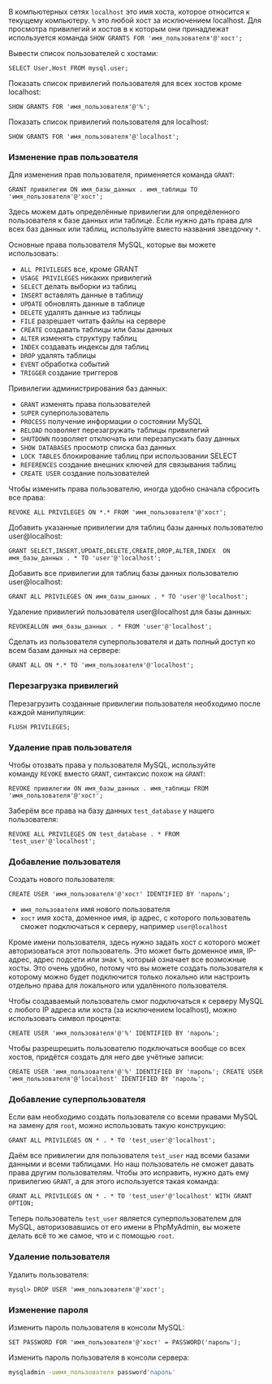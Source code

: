 



В компьютерных сетях `localhost` это имя хоста, которое относится к текущему компьютеру. `%` это любой хост за исключением localhost. Для просмотра привилегий и хостов в к которым они принадлежат используется команда `SHOW GRANTS FOR 'имя_пользователя'@'хост';`

Вывести список пользователей с хостами:
``` mysql
SELECT User,Host FROM mysql.user;
```

Показать список привилегий пользователя для всех хостов кроме localhost:
``` mysql
SHOW GRANTS FOR 'имя_пользователя'@'%';
```

Показать список привилегий пользователя для localhost:
``` mysql 
SHOW GRANTS FOR 'имя_пользователя'@'localhost';
```

### Изменение прав пользователя

Для изменения прав пользователя, применяется команда `GRANT`:

``` mysql
GRANT привилегии ON имя_базы_данных . имя_таблицы TO 'имя_пользователя'@'хост';
```

Здесь можем дать определённые привилегии для опредёленного пользователя к базе данных или таблице. Если нужно дать права для всех баз данных или таблиц, используйте вместо названия звездочку `*`.

Основные права пользователя MySQL, которые вы можете использовать:

- `ALL PRIVILEGES` все, кроме GRANT
- `USAGE PRIVILEGES` никаких привилегий
- `SELECT` делать выборки из таблиц
- `INSERT` вставлять данные в таблицу
- `UPDATE` обновлять данные в таблице
- `DELETE` удалять данные из таблицы
- `FILE` разрешает читать файлы на сервере
- `CREATE` создавать таблицы или базы данных
- `ALTER` изменять структуру таблиц
- `INDEX` создавать индексы для таблиц
- `DROP` удалять таблицы
- `EVENT` обработка событий
- `TRIGGER` создание триггеров

Привилегии администрирования баз данных:

- `GRANT` изменять права пользователей
- `SUPER` суперпользователь
- `PROCESS` получение информации о состоянии MySQL
- `RELOAD` позволяет перезагружать таблицы привилегий
- `SHUTDOWN` позволяет отключать или перезапускать базу данных
- `SHOW DATABASES` просмотр списка баз данных
- `LOCK TABLES` блокирование таблиц при использовании SELECT
- `REFERENCES` создание внешних ключей для связывания таблиц
- `CREATE USER` создание пользователей

Чтобы изменить права пользователю, иногда удобно сначала сбросить все права:
``` mysql
REVOKE ALL PRIVILEGES ON *.* FROM 'имя_пользователя'@'хост';
```

Добавить указанные привилегии для таблиц базы данных пользователю user@localhost:
``` mysql
GRANT SELECT,INSERT,UPDATE,DELETE,CREATE,DROP,ALTER,INDEX  ON имя_базы_данных . * TO 'user'@'localhost';
``` 

Добавить все привилегии для таблиц базы данных пользователю user@localhost:
``` mysql
GRANT ALL PRIVILEGES ON имя_базы_данных . * TO 'user'@'localhost';
```

Удаление привилегий пользователя user@localhost для базы данных:
``` mysql
REVOKEALLON имя_базы_данных . * FROM 'user'@'localhost';
```

Сделать из пользователя суперпользователя и дать полный доступ ко всем базам данных на сервере:
``` mysql
GRANT ALL ON *.* TO 'имя_пользователя'@'localhost';
```
### Перезагрузка привилегий

Перезагрузить созданные привилегии пользователя необходимо после каждой манипуляции:
``` mysql
FLUSH PRIVILEGES;
```

### Удаление прав пользователя

Чтобы отозвать права у пользователя MySQL, используйте команду `REVOKE` вместо `GRANT`, синтаксис похож на `GRANT`:

``` mysql
REVOKE привилегии ON имя_базы_данных . имя_таблицы FROM 'имя_пользователя'@'хост';
```

Заберём все права на базу данных `test_database` у нашего пользователя:

``` mysql
REVOKE ALL PRIVILEGES ON test_database . * FROM 'test_user'@'localhost';
```

### Добавление пользователя

Создать нового пользователя:
``` mysql
CREATE USER 'имя_пользователя'@'хост' IDENTIFIED BY 'пароль';
```

- `имя_пользователя` имя нового пользователя
- `хост` имя хоста, доменное имя, ip адрес, с которого пользователь сможет подключаться к серверу, например `user@localhost`

Кроме имени пользователя, здесь нужно задать хост с которого может авторизоваться этот пользователь. Это может быть доменное имя, IP-адрес, адрес подсети или знак `%`, который означает все возможные хосты. Это очень удобно, потому что вы можете создать пользователя к которому можно будет подключится только локально или настроить отдельно права для локального или удалённого пользователя.

Чтобы создаваемый пользователь смог подключаться к серверу MySQL с любого IP адреса или хоста (за исключением localhost), можно использовать символ процента:
``` mysql
CREATE USER 'имя_пользователя'@'%' IDENTIFIED BY 'пароль';
```

Чтобы разрешрешить пользователю подключаться вообще со всех хостов, придётся создать для него две учётные записи:
``` mysql
CREATE USER 'имя_пользователя'@'%' IDENTIFIED BY 'пароль'; CREATE USER 'имя_пользователя'@'localhost' IDENTIFIED BY 'пароль';
```

### Добавление суперпользователя

Если вам необходимо создать пользователя со всеми правами MySQL на замену для `root`, можно использовать такую конструкцию:

``` mysql
GRANT ALL PRIVILEGES ON * . * TO 'test_user'@'localhost';
```

Даём все привилегии для пользователя `test_user` над всеми базами данными и всеми таблицами. Но наш пользователь не сможет давать права другим пользователям. Чтобы это исправить, нужно дать ему привилегию `GRANT`, а для этого используется такая команда:

``` mysql
GRANT ALL PRIVILEGES ON * . * TO 'test_user'@'localhost' WITH GRANT OPTION;
```

Теперь пользователь `test_user` является суперпользователем для MySQL, авторизовавшись от его имени в PhpMyAdmin, вы можете делать всё то же самое, что и с помощью `root`.

### Удаление пользователя

Удалить пользователя:
``` mysql
mysql> DROP USER 'имя_пользователя'@'хост';
```
### Изменение пароля

Изменить пароль пользователя в консоли MySQL:

``` mysql
SET PASSWORD FOR 'имя_пользователя'@'хост' = PASSWORD('пароль');
```

Изменить пароль пользователя в консоли сервера:

``` bash
mysqladmin -uимя_пользователя password'пароль'
```